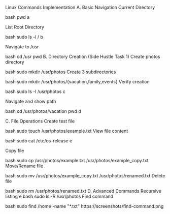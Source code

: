 Linux Commands Implementation
A. Basic Navigation
Current Directory

bash
pwd
a

List Root Directory

bash
sudo ls -l /
b

Navigate to /usr

bash
cd /usr
pwd
B. Directory Creation (Side Hustle Task 1)
Create photos directory

bash
sudo mkdir /usr/photos
Create 3 subdirectories

bash
sudo mkdir /usr/photos/{vacation,family,events}
Verify creation

bash
sudo ls -l /usr/photos
c

Navigate and show path

bash
cd /usr/photos/vacation
pwd
d

C. File Operations
Create test file

bash
sudo touch /usr/photos/example.txt
View file content

bash
sudo cat /etc/os-release
e

Copy file

bash
sudo cp /usr/photos/example.txt /usr/photos/example_copy.txt
Move/Rename file

bash
sudo mv /usr/photos/example_copy.txt /usr/photos/renamed.txt
Delete file

bash
sudo rm /usr/photos/renamed.txt
D. Advanced Commands
Recursive listing
e
bash
sudo ls -R /usr/photos
Find command

bash
sudo find /home -name "*.txt"
https://screenshots/find-command.png

